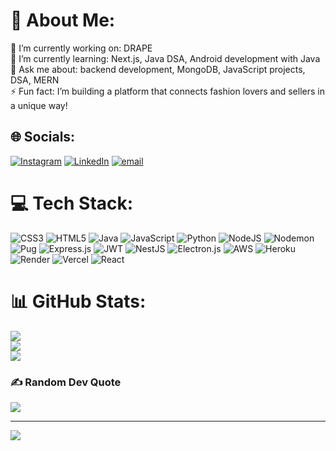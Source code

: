 # 💫 About Me:
🔭 I’m currently working on: DRAPE<br>🌱 I’m currently learning: Next.js, Java DSA, Android development with Java<br>💬 Ask me about: backend development, MongoDB, JavaScript projects, DSA, MERN<br>⚡ Fun fact: I’m building a platform that connects fashion lovers and sellers in a unique way!


## 🌐 Socials:
[![Instagram](https://img.shields.io/badge/Instagram-%23E4405F.svg?logo=Instagram&logoColor=white)](https://instagram.com/sanidhya__17) [![LinkedIn](https://img.shields.io/badge/LinkedIn-%230077B5.svg?logo=linkedin&logoColor=white)](https://linkedin.com/in/sanidhya-verma-106622310) [![email](https://img.shields.io/badge/Email-D14836?logo=gmail&logoColor=white)](mailto:sanidhya.pranshu@gmail.com) 

# 💻 Tech Stack:
![CSS3](https://img.shields.io/badge/css3-%231572B6.svg?style=for-the-badge&logo=css3&logoColor=white) ![HTML5](https://img.shields.io/badge/html5-%23E34F26.svg?style=for-the-badge&logo=html5&logoColor=white) ![Java](https://img.shields.io/badge/java-%23ED8B00.svg?style=for-the-badge&logo=openjdk&logoColor=white) ![JavaScript](https://img.shields.io/badge/javascript-%23323330.svg?style=for-the-badge&logo=javascript&logoColor=%23F7DF1E) ![Python](https://img.shields.io/badge/python-3670A0?style=for-the-badge&logo=python&logoColor=ffdd54) ![NodeJS](https://img.shields.io/badge/node.js-6DA55F?style=for-the-badge&logo=node.js&logoColor=white) ![Nodemon](https://img.shields.io/badge/NODEMON-%23323330.svg?style=for-the-badge&logo=nodemon&logoColor=%BBDEAD) ![Pug](https://img.shields.io/badge/Pug-FFF?style=for-the-badge&logo=pug&logoColor=A86454) ![Express.js](https://img.shields.io/badge/express.js-%23404d59.svg?style=for-the-badge&logo=express&logoColor=%2361DAFB) ![JWT](https://img.shields.io/badge/JWT-black?style=for-the-badge&logo=JSON%20web%20tokens) ![NestJS](https://img.shields.io/badge/nestjs-%23E0234E.svg?style=for-the-badge&logo=nestjs&logoColor=white) ![Electron.js](https://img.shields.io/badge/Electron-191970?style=for-the-badge&logo=Electron&logoColor=white) ![AWS](https://img.shields.io/badge/AWS-%23FF9900.svg?style=for-the-badge&logo=amazon-aws&logoColor=white) ![Heroku](https://img.shields.io/badge/heroku-%23430098.svg?style=for-the-badge&logo=heroku&logoColor=white) ![Render](https://img.shields.io/badge/Render-%46E3B7.svg?style=for-the-badge&logo=render&logoColor=white) ![Vercel](https://img.shields.io/badge/vercel-%23000000.svg?style=for-the-badge&logo=vercel&logoColor=white) ![React](https://img.shields.io/badge/react-%2320232a.svg?style=for-the-badge&logo=react&logoColor=%2361DAFB)
# 📊 GitHub Stats:
![](https://github-readme-stats.vercel.app/api?username=sugaredcookie&theme=blueberry&hide_border=false&include_all_commits=false&count_private=false)<br/>
![](https://nirzak-streak-stats.vercel.app/?user=sugaredcookie&theme=blueberry&hide_border=false)<br/>
![](https://github-readme-stats.vercel.app/api/top-langs/?username=sugaredcookie&theme=blueberry&hide_border=false&include_all_commits=false&count_private=false&layout=compact)

### ✍️ Random Dev Quote
![](https://quotes-github-readme.vercel.app/api?type=horizontal&theme=radical)

---
[![](https://visitcount.itsvg.in/api?id=sugaredcookie&icon=0&color=0)](https://visitcount.itsvg.in)

<!-- Proudly created with GPRM ( https://gprm.itsvg.in ) -->
